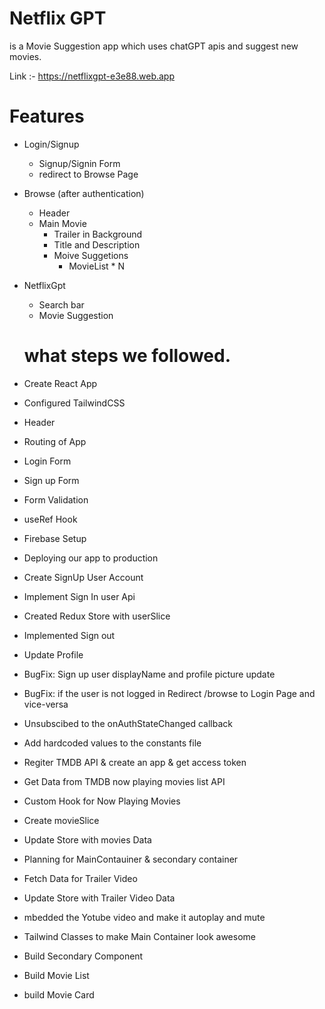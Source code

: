 # Netflix GPT 
is a Movie Suggestion app which uses chatGPT apis and suggest new movies.

Link :- https://netflixgpt-e3e88.web.app


# Features
- Login/Signup
    - Signup/Signin Form
    - redirect to Browse Page

- Browse (after authentication)
    - Header
    - Main Movie
        - Trailer in Background
        - Title and Description
        - Moive Suggetions
            - MovieList * N

- NetflixGpt
    - Search bar
    - Movie Suggestion


    # what steps we followed. 

- Create React App
- Configured TailwindCSS
- Header
- Routing of App
- Login Form
- Sign up Form
- Form Validation
- useRef Hook
- Firebase Setup
- Deploying our app to production
- Create SignUp User Account
- Implement Sign In user Api
- Created Redux Store with userSlice
- Implemented Sign out
- Update Profile
- BugFix: Sign up user displayName and profile picture update
- BugFix: if the user is not logged in Redirect /browse to Login Page and vice-versa
- Unsubscibed to the onAuthStateChanged callback
- Add hardcoded values to the constants file
- Regiter TMDB API & create an app & get access token
- Get Data from TMDB now playing movies list API
- Custom Hook for Now Playing Movies
- Create movieSlice
- Update Store with movies Data
- Planning for MainContauiner & secondary container
- Fetch Data for Trailer Video
- Update Store with Trailer Video Data
- mbedded the Yotube video and make it autoplay and mute
- Tailwind Classes to make Main Container look awesome
- Build Secondary Component
- Build Movie List
- build Movie Card
